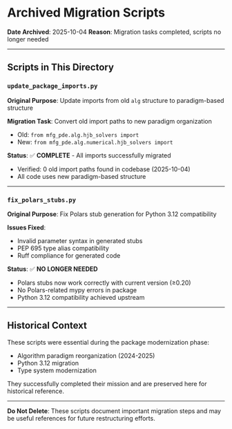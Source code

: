 # Archived Migration Scripts

**Date Archived**: 2025-10-04
**Reason**: Migration tasks completed, scripts no longer needed

---

## Scripts in This Directory

### `update_package_imports.py`
**Original Purpose**: Update imports from old `alg` structure to paradigm-based structure

**Migration Task**: Convert old import paths to new paradigm organization
- Old: `from mfg_pde.alg.hjb_solvers import`
- New: `from mfg_pde.alg.numerical.hjb_solvers import`

**Status**: ✅ **COMPLETE** - All imports successfully migrated
- Verified: 0 old import paths found in codebase (2025-10-04)
- All code uses new paradigm-based structure

---

### `fix_polars_stubs.py`
**Original Purpose**: Fix Polars stub generation for Python 3.12 compatibility

**Issues Fixed**:
- Invalid parameter syntax in generated stubs
- PEP 695 type alias compatibility
- Ruff compliance for generated code

**Status**: ✅ **NO LONGER NEEDED**
- Polars stubs now work correctly with current version (≥0.20)
- No Polars-related mypy errors in package
- Python 3.12 compatibility achieved upstream

---

## Historical Context

These scripts were essential during the package modernization phase:
- Algorithm paradigm reorganization (2024-2025)
- Python 3.12 migration
- Type system modernization

They successfully completed their mission and are preserved here for historical reference.

---

**Do Not Delete**: These scripts document important migration steps and may be useful references for future restructuring efforts.
